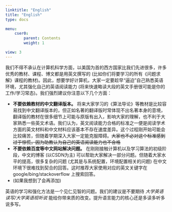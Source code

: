```yaml
---
linktitle: "English"
title: "English"
type: docs

menu:
    cser0:
        parent: Contents
        weight: 1

view: 3
---
```


我们不得不承认在计算机科学方面，以美国为首的西方国家比我们先进很多，许多优秀的教材、课程、博文都是用英文撰写的 (比如你们将要学习的所有《问题求解》课程的教材)。因此，想要学好计算机，大家一定要趁早“逼迫”自己熟悉英语环境，尤其强化自己的英语阅读能力 (将来快速略读大段的英文手册很可能是你的工作/学习常态)。我们强烈建议你注意以下几个方面：
* **不要依赖教材的中文翻译版本。** 将来大家学习的《算法导论》等教材是比较容易找到中文翻译版本的，但正如名著的翻译版时常体现不出名著本身的意境，翻译版的教材在很多细节上可能与原版有出入，影响大家的理解，也不利于大家熟悉一些英文术语。我们认为，英文阅读能力合格的标准之一便是阅读学术方面的英文材料和中文材料应该基本不存在速度差异。这个过程刚开始可能会比较痛苦，但随着学期深入大家一定能克服障碍。~~大家也不必对这个标准感到过于惊慌，因为助教认为自己的英语阅读能力也不合格~~
* **不要依赖百度等中文网站解决问题。** 在刚刚接触计算机以及学习算法的初级阶段，中文的博客 (以CSDN为主) 可以帮助大家解决一部分问题。但随着大家水平的提高，很多复杂的问题 (尤其是与系统配置，环境配置相关的问题) 在中文环境下很难找到契合的回答。这时推荐大家使用对应的英文关键字在 google/bing/stackoverflow 上搜索回答。
* (如果我想到了会再添加)

英语的学习和强化方法是一个见仁见智的问题。我们的建议是不要期待 *大学英语读写/大学英语视听说* 能给你带来质的改变。提升语言能力的核心还是多读多听多说多写。